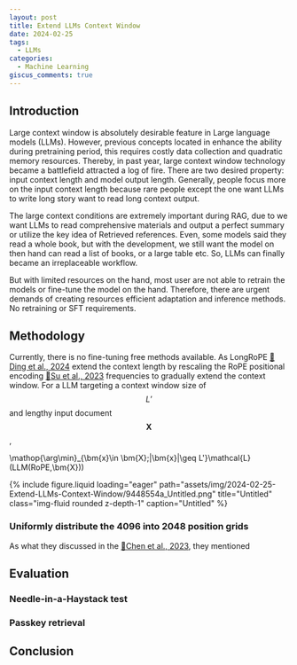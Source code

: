 ```yaml
---
layout: post
title: Extend LLMs Context Window
date: 2024-02-25
tags:
  - LLMs
categories:
  - Machine Learning
giscus_comments: true
---
```



## Introduction

Large context window is absolutely desirable feature in Large language models (LLMs). However, previous concepts located in enhance the ability during pretraining period, this requires costly data collection and quadratic memory resources. Thereby, in past year, large context window technology became a battlefield attracted a log of fire. There are two desired property: input context length and model output length. Generally, people focus more on the input context length because rare people except the one want LLMs to write long story want to read long context output.

<!-- more -->

The large context conditions are extremely important during RAG, due to we want LLMs to read comprehensive materials and output a perfect summary or utilize the key idea of Retrieved references. Even, some models said they read a whole book, but with the development, we still want the model on then hand can read a list of books, or a large table etc. So, LLMs can finally became an irreplaceable workflow.

But with limited resources on the hand, most user are not able to retrain the models or fine-tune the model on the hand. Therefore, there are urgent demands of creating resources efficient adaptation and inference methods. No retraining or SFT requirements.

## Methodology

Currently, there is no fine-tuning free methods available. As LongRoPE [📑Ding et al., 2024](http://arxiv.org/abs/2402.13753) extend the context length by rescaling the RoPE positional encoding [📑Su et al., 2023](http://arxiv.org/abs/2104.09864)  frequencies to gradually extend the context window. For a LLM targeting a context window size of  $$L’$$  and lengthy input document  $$\bm{X}$$ ,

 $$$$\mathop{\arg\min}_{\bm{x}\in \bm{X};|\bm{x}|\geq L'}\mathcal{L}(LLM(RoPE,\bm{X}))$$$$ 

<div class="row">
    <div class="col-sm mt-3 mt-md-0">
        {% include figure.liquid loading="eager" path="assets/img/2024-02-25-Extend-LLMs-Context-Window/9448554a_Untitled.png" title="Untitled" class="img-fluid rounded z-depth-1" caption="Untitled" %}
    </div>
</div>

### Uniformly distribute the 4096 into 2048 position grids

As what they discussed in the [📑Chen et al., 2023](http://arxiv.org/abs/2306.15595), they mentioned 

## Evaluation

### Needle-in-a-Haystack test


### Passkey retrieval


## Conclusion


